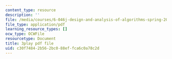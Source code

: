 ```yaml
---
content_type: resource
description: ''
file: /media/courses/6-046j-design-and-analysis-of-algorithms-spring-2015/c30f74842b562bc088effca6c0a78c2d_EQjwWn-WrdI.pdf
file_type: application/pdf
learning_resource_types: []
ocw_type: OCWFile
resourcetype: Document
title: 3play pdf file
uid: c30f7484-2b56-2bc0-88ef-fca6c0a78c2d
---
```


